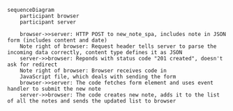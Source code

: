 <script src="https://cdn.jsdelivr.net/npm/mermaid/dist/mermaid.min.js"></script>
<script>mermaid.initialize({startOnLoad:true});</script>

```mermaid
sequenceDiagram
    participant browser
    participant server

    browser->>server: HTTP POST to new_note_spa, includes note in JSON form (includes content and date)
    Note right of browser: Request header tells server to parse the incoming data correctly, content type defines it as JSON 
    server->>browser: Reponds with status code "201 created", doesn't ask for redirect 
    Note right of browser: Browser receives code in 
    JavaScript file, which deals with sending the form
    browser->>server: The code fetches form element and uses event handler to submit the new note
    server->>browser: The code creates new note, adds it to the list of all the notes and sends the updated list to browser 
```